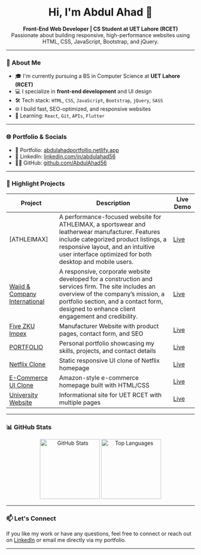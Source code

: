 <h1 align="center">Hi, I'm Abdul Ahad 👋</h1>

<p align="center">
  <strong>Front-End Web Developer | CS Student at UET Lahore (RCET)</strong><br>
  Passionate about building responsive, high-performance websites using HTML, CSS, JavaScript, Bootstrap, and jQuery.
</p>

---

### 🚀 About Me
- 🎓 I'm currently pursuing a BS in Computer Science at **UET Lahore (RCET)**
- 💻 I specialize in **front-end development** and UI design
- 🛠️ Tech stack: `HTML`, `CSS`, `JavaScript`, `Bootstrap`, `jQuery`, `SASS`
- 🌐 I build fast, SEO-optimized, and responsive websites
- 🎯 Learning: `React`, `Git`, `APIs`, `Flutter`

---

### 🌐 Portfolio & Socials

- 🔗 Portfolio: [abdulahadportfollio.netlify.app](https://abdulahadportfollio.netlify.app)
- 💼 LinkedIn: [linkedin.com/in/abdulahad56](https://linkedin.com/in/abdulahad56)
- 🧑‍💻 GitHub: [github.com/AbdulAhad56](https://github.com/AbdulAhad56)

---

### 📌 Highlight Projects

| Project | Description | Live Demo |
|--------|-------------|-----------|
| [ATHLEIMAX] | A performance-focused website for ATHLEIMAX, a sportswear and leatherwear manufacturer. Features include categorized product listings, a responsive layout, and an intuitive user interface optimized for both desktop and mobile users. | [Live](https://athleimax.com/) |
| [Wajid & Company International]([https://github.com/AbdulAhad56/.github.io](https://github.com/AbdulAhad56/Wajid-Company-International)) |A responsive, corporate website developed for a construction and services firm. The site includes an overview of the company’s mission, a portfolio section, and a contact form, designed to enhance client engagement and credibility. | [Live](https://wajidcompanyinternational.netlify.app/) |
| [Five ZKU Impex](https://github.com/AbdulAhad56/SportsWear.github.io) | Manufacturer Website with product pages, contact form, and SEO | [Live](https://abdulahad56.github.io/SportsWear.github.io/) |
| [PORTFOLIO](https://github.com/AbdulAhad56/Personal-Portfolio) | 	Personal portfolio showcasing my skills, projects, and contact details | [Live](https://abdulahadportfolio.netlify.app/) |
| [Netflix Clone](https://github.com/AbdulAhad56/Netflix-Homepage-Clone) | Static responsive UI clone of Netflix homepage | [Live](https://abdulahad56.github.io/Netflix-Homepage-Clone/) |
| [E-Commerce UI Clone](https://github.com/AbdulAhad56/E-Commerce-UI-Clone) | Amazon-style e-commerce homepage built with HTML/CSS | [Live](https://abdulahad56.github.io/E-Commerce-UI-Clone/) |
| [University Website](https://github.com/AbdulAhad56/UET-RCET-Website) | Informational site for UET RCET with multiple pages | [Live](https://abdulahad56.github.io/UET-RCET-Website/) |

---

### 📊 GitHub Stats

<p align="center">
  <img src="https://github-readme-stats.vercel.app/api?username=AbdulAhad56&show_icons=true&theme=tokyonight" alt="GitHub Stats" height="160">
  <img src="https://github-readme-stats.vercel.app/api/top-langs/?username=AbdulAhad56&layout=compact&theme=tokyonight" alt="Top Languages" height="160">
</p>

---

### 📫 Let's Connect

If you like my work or have any questions, feel free to connect or reach out on [LinkedIn](https://linkedin.com/in/abdulahad56) or email me directly via my portfolio.

---
